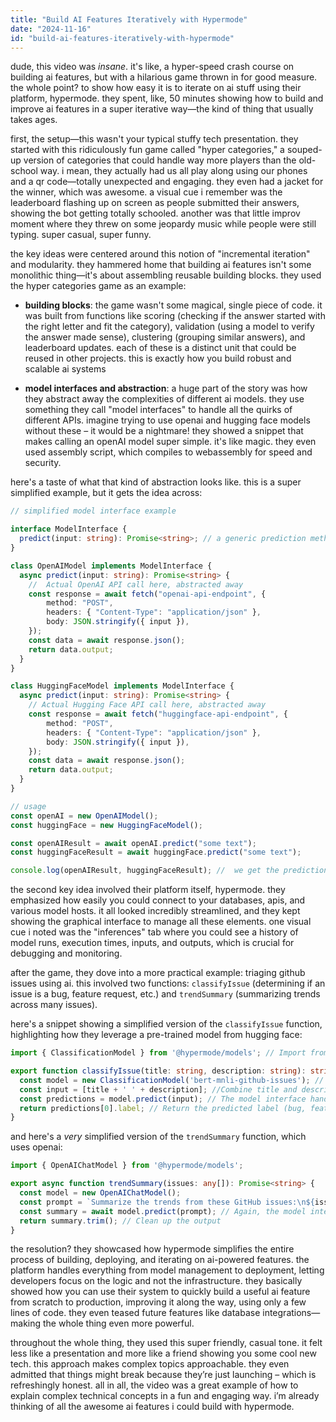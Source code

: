 ```yaml
---
title: "Build AI Features Iteratively with Hypermode"
date: "2024-11-16"
id: "build-ai-features-iteratively-with-hypermode"
---
```


dude,  this video was *insane*.  it's like, a hyper-speed crash course on building ai features, but with a hilarious game thrown in for good measure.  the whole point?  to show how easy it is to iterate on ai stuff using their platform, hypermode.  they spent, like, 50 minutes showing how to build and improve ai features in a super iterative way—the kind of thing that usually takes ages.

first, the setup—this wasn't your typical stuffy tech presentation.  they started with this ridiculously fun game called "hyper categories,"  a souped-up version of categories that could handle way more players than the old-school way. i mean,  they actually had us all play along using our phones and a qr code—totally unexpected and engaging. they even had a jacket for the winner, which was awesome.  a visual cue i remember was the leaderboard flashing up on screen as people submitted their answers, showing the bot getting totally schooled.  another was that little improv moment where they threw on some jeopardy music while people were still typing. super casual, super funny.


the key ideas were centered around this notion of "incremental iteration" and modularity.  they hammered home that building ai features isn't some monolithic thing—it's about assembling reusable building blocks.  they used the hyper categories game as an example:


* **building blocks**:  the game wasn't some magical, single piece of code.  it was built from functions like scoring (checking if the answer started with the right letter and fit the category), validation (using a model to verify the answer made sense), clustering (grouping similar answers), and leaderboard updates.  each of these is a distinct unit that could be reused in other projects. this is exactly how you build robust and scalable ai systems

* **model interfaces and abstraction**:  a huge part of the story was how they abstract away the complexities of different ai models.  they use something they call "model interfaces" to handle all the quirks of different APIs.  imagine trying to use openai and hugging face models without these – it would be a nightmare! they showed a snippet that makes calling an openAI model super simple.  it's like magic. they even used assembly script, which compiles to webassembly for speed and security.


here's a taste of what that kind of abstraction looks like. this is a super simplified example, but it gets the idea across:

```typescript
// simplified model interface example

interface ModelInterface {
  predict(input: string): Promise<string>; // a generic prediction method
}

class OpenAIModel implements ModelInterface {
  async predict(input: string): Promise<string> {
    //  Actual OpenAI API call here, abstracted away
    const response = await fetch("openai-api-endpoint", {
        method: "POST",
        headers: { "Content-Type": "application/json" },
        body: JSON.stringify({ input }),
    });
    const data = await response.json();
    return data.output;
  }
}

class HuggingFaceModel implements ModelInterface {
  async predict(input: string): Promise<string> {
    // Actual Hugging Face API call here, abstracted away
    const response = await fetch("huggingface-api-endpoint", {
        method: "POST",
        headers: { "Content-Type": "application/json" },
        body: JSON.stringify({ input }),
    });
    const data = await response.json();
    return data.output;
  }
}

// usage
const openAI = new OpenAIModel();
const huggingFace = new HuggingFaceModel();

const openAIResult = await openAI.predict("some text");
const huggingFaceResult = await huggingFace.predict("some text");

console.log(openAIResult, huggingFaceResult); //  we get the prediction regardless of the model.

```


the second key idea involved their platform itself,  hypermode.  they emphasized how easily you could connect to your databases, apis, and various model hosts.  it all looked incredibly streamlined, and they kept showing the graphical interface to manage all these elements.  one visual cue i noted was the "inferences" tab where you could see a history of model runs, execution times, inputs, and outputs, which is crucial for debugging and monitoring.

after the game, they dove into a more practical example:  triaging github issues using ai.  this involved two functions: `classifyIssue` (determining if an issue is a bug, feature request, etc.) and `trendSummary` (summarizing trends across many issues).


here's a snippet showing a simplified version of the `classifyIssue` function, highlighting how they leverage a pre-trained model from hugging face:

```typescript
import { ClassificationModel } from '@hypermode/models'; // Import from hypermode's model library

export function classifyIssue(title: string, description: string): string {
  const model = new ClassificationModel('bert-mnli-github-issues'); // Specify the pre-trained model
  const input = [title + ' ' + description]; //Combine title and description for classification
  const predictions = model.predict(input); // The model interface handles the API call
  return predictions[0].label; // Return the predicted label (bug, feature request, etc.)
}
```

and here's a  *very* simplified version of the `trendSummary` function, which uses openai:

```typescript
import { OpenAIChatModel } from '@hypermode/models';

export async function trendSummary(issues: any[]): Promise<string> {
  const model = new OpenAIChatModel();
  const prompt = `Summarize the trends from these GitHub issues:\n${issues.map(issue => issue.title + ": " + issue.body).join('\n')}`;
  const summary = await model.predict(prompt); // Again, the model interface simplifies the API call.
  return summary.trim(); // Clean up the output
}

```

the resolution?  they showcased how hypermode simplifies the entire process of building, deploying, and iterating on ai-powered features.  the platform handles everything from model management to deployment, letting developers focus on the logic and not the infrastructure. they basically showed how you can use their system to quickly build a useful ai feature from scratch to production, improving it along the way, using only a few lines of code.  they even teased future features like database integrations—making the whole thing even more powerful.

throughout the whole thing, they used this super friendly, casual tone.  it felt less like a presentation and more like a friend showing you some cool new tech.  this approach makes complex topics approachable. they even admitted that things might break because they’re just launching – which is refreshingly honest. all in all, the video was a great example of how to explain complex technical concepts in a fun and engaging way.  i’m already thinking of all the awesome ai features i could build with hypermode.
